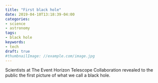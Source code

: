 ```yaml
---
title: "First black hole"
date: 2019-04-10T13:18:39-04:00
categories:
- science
- astronomy
tags:
- black hole
keywords:
- tech
draft: true
#thumbnailImage: //example.com/image.jpg
---
```

<!--<progress value="0" id="progressBar">
  <div class="progress-container">
    <span class="progress-bar"></span>
  </div>
</progress>
-->
Scientists at The Event Horizon Telescope Collaboration revealed to the public the first picture of what we call a black hole.
<!--more-->
